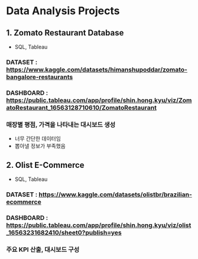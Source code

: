 # Data Analysis Projects

## 1. Zomato Restaurant Database
* SQL, Tableau
### DATASET	:	https://www.kaggle.com/datasets/himanshupoddar/zomato-bangalore-restaurants
### DASHBOARD	:	https://public.tableau.com/app/profile/shin.hong.kyu/viz/ZomatoRestaurant_16563128710610/ZomatoRestaurant
### 매장별 평점, 가격을 나타내는 대시보드 생성
* 너무 간단한 데이터임
* 뽑아낼 정보가 부족했음
## 2. Olist E-Commerce
* SQL, Tableau
### DATASET : https://www.kaggle.com/datasets/olistbr/brazilian-ecommerce
### DASHBOARD : https://public.tableau.com/app/profile/shin.hong.kyu/viz/olist_16563231682410/sheet0?publish=yes
### 주요 KPI 산출, 대시보드 구성
